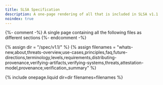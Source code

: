 ```yaml
---
title: SLSA Specification
description: A one-page rendering of all that is included in SLSA v1.1.
noindex: true
---
```

{%- comment -%}
A single page containing all the following files as different sections
{%- endcomment -%}

{% assign dir = "/spec/v1.1/" %}
{% assign filenames = "whats-new,about,threats-overview,use-cases,principles,faq,future-directions,terminology,levels,requirements,distributing-provenance,verifying-artifacts,verifying-systems,threats,attestation-model,provenance,verification_summary" %}

{% include onepage.liquid dir=dir filenames=filenames %}
